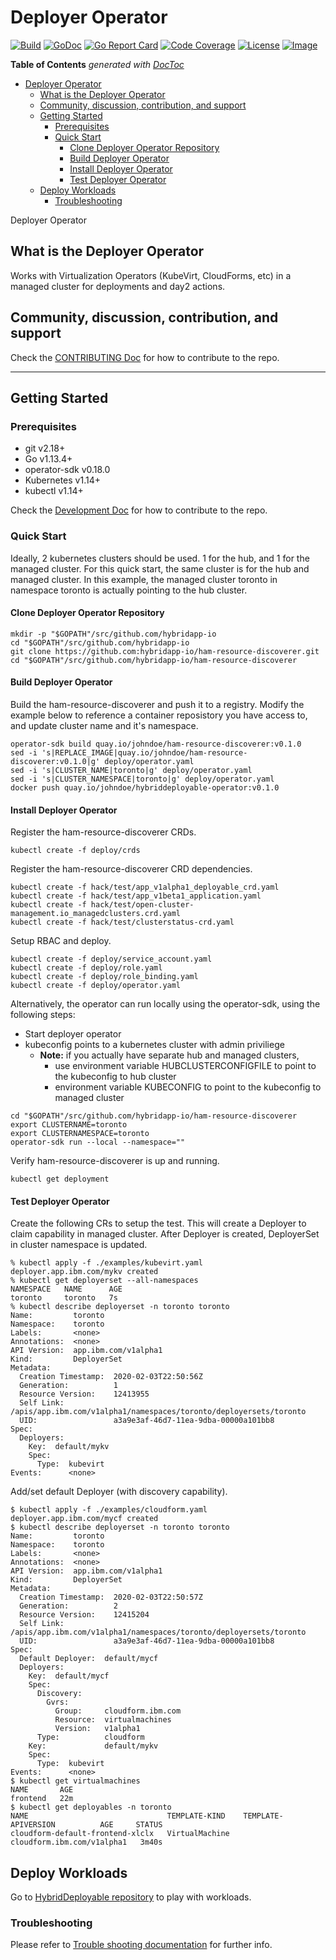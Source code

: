 # Deployer Operator

[![Build](http://prow.purple-chesterfield.com/badge.svg?jobs=image-ham-resource-discoverer-amd64-postsubmit)](http://prow.purple-chesterfield.com/?job=image-ham-resource-discoverer-amd64-postsubmit)
[![GoDoc](https://godoc.org/github.com/hybridapp-io/ham-resource-discoverer?status.svg)](https://godoc.org/github.com/hybridapp-io/ham-resource-discoverer)
[![Go Report Card](https://goreportcard.com/badge/github.com/hybridapp-io/ham-resource-discoverer)](https://goreportcard.com/report/github.com/hybridapp-io/ham-resource-discoverer)
[![Code Coverage](https://codecov.io/gh/hybridapp-io/ham-resource-discoverer/branch/master/graphs/badge.svg?branch=master)](https://codecov.io/gh/hybridapp-io/ham-resource-discoverer?branch=master)
[![License](https://img.shields.io/:license-apache-blue.svg)](http://www.apache.org/licenses/LICENSE-2.0.html)
[![Image](https://quay.io/repository/cicdtest/ham-resource-discoverer/status)](https://quay.io/repository/cicdtest/ham-resource-discoverer?tab=tags)

<!-- START doctoc generated TOC please keep comment here to allow auto update -->
<!-- DON'T EDIT THIS SECTION, INSTEAD RE-RUN doctoc TO UPDATE -->
**Table of Contents**  *generated with [DocToc](https://github.com/thlorenz/doctoc)*

- [Deployer Operator](#deployer-operator)
  - [What is the Deployer Operator](#what-is-the-deployer-operator)
  - [Community, discussion, contribution, and support](#community-discussion-contribution-and-support)
  - [Getting Started](#getting-started)
    - [Prerequisites](#prerequisites)
    - [Quick Start](#quick-start)
      - [Clone Deployer Operator Repository](#clone-deployer-operator-repository)
      - [Build Deployer Operator](#build-deployer-operator)
      - [Install Deployer Operator](#install-deployer-operator)
      - [Test Deployer Operator](#test-deployer-operator)
  - [Deploy Workloads](#deploy-workloads)
    - [Troubleshooting](#troubleshooting)

<!-- END doctoc generated TOC please keep comment here to allow auto update -->

Deployer Operator

## What is the Deployer Operator

Works with Virtualization Operators (KubeVirt, CloudForms, etc) in a managed cluster for deployments and day2 actions.

## Community, discussion, contribution, and support

Check the [CONTRIBUTING Doc](CONTRIBUTING.md) for how to contribute to the repo.

------

## Getting Started

### Prerequisites

- git v2.18+
- Go v1.13.4+
- operator-sdk v0.18.0
- Kubernetes v1.14+
- kubectl v1.14+

Check the [Development Doc](docs/development.md) for how to contribute to the repo.

### Quick Start

Ideally, 2 kubernetes clusters should be used. 1 for the hub, and 1 for the managed cluster. For this quick start, the  same cluster is for the hub and managed cluster. In this example, the managed cluster toronto in namespace toronto is actually pointing to the hub cluster.

#### Clone Deployer Operator Repository

```shell
mkdir -p "$GOPATH"/src/github.com/hybridapp-io
cd "$GOPATH"/src/github.com/hybridapp-io
git clone https://github.com:hybridapp-io/ham-resource-discoverer.git
cd "$GOPATH"/src/github.com/hybridapp-io/ham-resource-discoverer
```

#### Build Deployer Operator

Build the ham-resource-discoverer and push it to a registry.  Modify the example below to reference a container reposistory you have access to, and update cluster name and it's namespace.

```shell
operator-sdk build quay.io/johndoe/ham-resource-discoverer:v0.1.0
sed -i 's|REPLACE_IMAGE|quay.io/johndoe/ham-resource-discoverer:v0.1.0|g' deploy/operator.yaml
sed -i 's|CLUSTER_NAME|toronto|g' deploy/operator.yaml
sed -i 's|CLUSTER_NAMESPACE|toronto|g' deploy/operator.yaml
docker push quay.io/johndoe/hybriddeployable-operator:v0.1.0
```

#### Install Deployer Operator

Register the ham-resource-discoverer CRDs.

```shell
kubectl create -f deploy/crds
```

Register the ham-resource-discoverer CRD dependencies.

```shell
kubectl create -f hack/test/app_v1alpha1_deployable_crd.yaml
kubectl create -f hack/test/app_v1beta1_application.yaml
kubectl create -f hack/test/open-cluster-management.io_managedclusters.crd.yaml
kubectl create -f hack/test/clusterstatus-crd.yaml
```

Setup RBAC and deploy.

```shell
kubectl create -f deploy/service_account.yaml
kubectl create -f deploy/role.yaml
kubectl create -f deploy/role_binding.yaml
kubectl create -f deploy/operator.yaml
```

Alternatively, the operator can run locally using the operator-sdk, using the following steps:

- Start deployer operator
- kubeconfig points to a kubernetes cluster with admin priviliege
    - **Note:** if you actually have separate hub and managed clusters,
        - use environment variable HUBCLUSTERCONFIGFILE to point to the kubeconfig to hub cluster
        - environment variable KUBECONFIG to point to the kubeconfig to managed cluster

```shell
cd "$GOPATH"/src/github.com/hybridapp-io/ham-resource-discoverer
export CLUSTERNAME=toronto
export CLUSTERNAMESPACE=toronto
operator-sdk run --local --namespace=""
```

Verify ham-resource-discoverer is up and running.

```shell
kubectl get deployment

```

#### Test Deployer Operator

Create the following CRs to setup the test. This will create a Deployer to claim capability in managed cluster.  After Deployer is created, DeployerSet in cluster namespace is updated.

```shell
% kubectl apply -f ./examples/kubevirt.yaml
deployer.app.ibm.com/mykv created
% kubectl get deployerset --all-namespaces
NAMESPACE   NAME      AGE
toronto     toronto   7s
% kubectl describe deployerset -n toronto toronto
Name:         toronto
Namespace:    toronto
Labels:       <none>
Annotations:  <none>
API Version:  app.ibm.com/v1alpha1
Kind:         DeployerSet
Metadata:
  Creation Timestamp:  2020-02-03T22:50:56Z
  Generation:          1
  Resource Version:    12413955
  Self Link:           /apis/app.ibm.com/v1alpha1/namespaces/toronto/deployersets/toronto
  UID:                 a3a9e3af-46d7-11ea-9dba-00000a101bb8
Spec:
  Deployers:
    Key:  default/mykv
    Spec:
      Type:  kubevirt
Events:      <none>
```

Add/set default Deployer (with discovery capability).

```shell
$ kubectl apply -f ./examples/cloudform.yaml
deployer.app.ibm.com/mycf created
$ kubectl describe deployerset -n toronto toronto
Name:         toronto
Namespace:    toronto
Labels:       <none>
Annotations:  <none>
API Version:  app.ibm.com/v1alpha1
Kind:         DeployerSet
Metadata:
  Creation Timestamp:  2020-02-03T22:50:57Z
  Generation:          2
  Resource Version:    12415204
  Self Link:           /apis/app.ibm.com/v1alpha1/namespaces/toronto/deployersets/toronto
  UID:                 a3a9e3af-46d7-11ea-9dba-00000a101bb8
Spec:
  Default Deployer:  default/mycf
  Deployers:
    Key:  default/mycf
    Spec:
      Discovery:
        Gvrs:
          Group:     cloudform.ibm.com
          Resource:  virtualmachines
          Version:   v1alpha1
      Type:          cloudform
    Key:             default/mykv
    Spec:
      Type:  kubevirt
Events:      <none>
$ kubectl get virtualmachines
NAME       AGE
frontend   22m
$ kubectl get deployables -n toronto
NAME                               TEMPLATE-KIND    TEMPLATE-APIVERSION          AGE     STATUS
cloudform-default-frontend-xlclx   VirtualMachine   cloudform.ibm.com/v1alpha1   3m40s
```

## Deploy Workloads

Go to [HybridDeployable repository](https://github.com/IBM/hybriddeployable-operator) to play with workloads.

### Troubleshooting

Please refer to [Trouble shooting documentation](docs/trouble_shooting.md) for further info.
